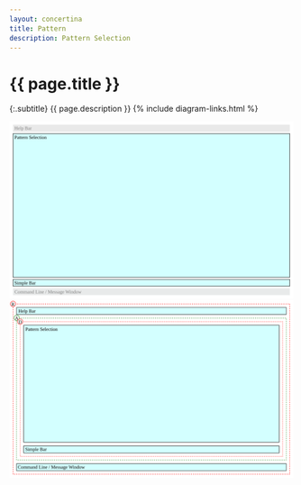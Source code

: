 ```yaml
---
layout: concertina
title: Pattern
description: Pattern Selection
---
```


# {{ page.title }}

{:.subtitle}
{{ page.description }}
{% include diagram-links.html %}

![s-dlg-pattern-selection](images/s-dlg-pattern-selection.svg)
![l-dlg-pattern-selection](images/l-dlg-pattern-selection.svg)
